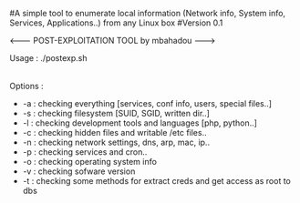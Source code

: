 #A simple tool to enumerate local information (Network info, System info, Services, Applications..) from any Linux box
#Version 0.1

<--- POST-EXPLOITATION TOOL by mbahadou --->

Usage : ./postexp.sh <option>
        
Options :
* -a : checking everything [services, conf info, users, special files..]
* -s : checking filesystem [SUID, SGID, written dir..]
* -l : checking development tools and languages [php, python..]
* -c : checking hidden files and writable /etc files..
* -n : checking network settings, dns, arp, mac, ip..
* -p : checking services and cron..
* -o : checking operating system info
* -v : checking sofware version
* -t : checking some methods for extract creds and get access as root to dbs
